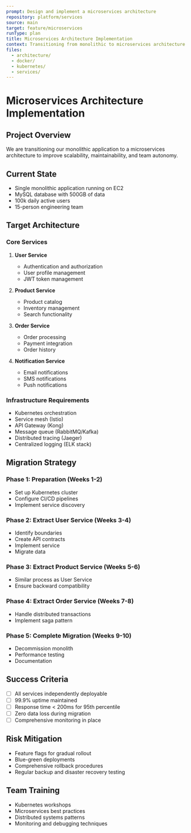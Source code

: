 ```yaml
---
prompt: Design and implement a microservices architecture
repository: platform/services
source: main
target: feature/microservices
runType: plan
title: Microservices Architecture Implementation
context: Transitioning from monolithic to microservices architecture
files:
  - architecture/
  - docker/
  - kubernetes/
  - services/
---
```


# Microservices Architecture Implementation

## Project Overview
We are transitioning our monolithic application to a microservices architecture to improve scalability, maintainability, and team autonomy.

## Current State
- Single monolithic application running on EC2
- MySQL database with 500GB of data
- 100k daily active users
- 15-person engineering team

## Target Architecture

### Core Services
1. **User Service**
   - Authentication and authorization
   - User profile management
   - JWT token management

2. **Product Service**
   - Product catalog
   - Inventory management
   - Search functionality

3. **Order Service**
   - Order processing
   - Payment integration
   - Order history

4. **Notification Service**
   - Email notifications
   - SMS notifications
   - Push notifications

### Infrastructure Requirements
- Kubernetes orchestration
- Service mesh (Istio)
- API Gateway (Kong)
- Message queue (RabbitMQ/Kafka)
- Distributed tracing (Jaeger)
- Centralized logging (ELK stack)

## Migration Strategy

### Phase 1: Preparation (Weeks 1-2)
- Set up Kubernetes cluster
- Configure CI/CD pipelines
- Implement service discovery

### Phase 2: Extract User Service (Weeks 3-4)
- Identify boundaries
- Create API contracts
- Implement service
- Migrate data

### Phase 3: Extract Product Service (Weeks 5-6)
- Similar process as User Service
- Ensure backward compatibility

### Phase 4: Extract Order Service (Weeks 7-8)
- Handle distributed transactions
- Implement saga pattern

### Phase 5: Complete Migration (Weeks 9-10)
- Decommission monolith
- Performance testing
- Documentation

## Success Criteria
- [ ] All services independently deployable
- [ ] 99.9% uptime maintained
- [ ] Response time < 200ms for 95th percentile
- [ ] Zero data loss during migration
- [ ] Comprehensive monitoring in place

## Risk Mitigation
- Feature flags for gradual rollout
- Blue-green deployments
- Comprehensive rollback procedures
- Regular backup and disaster recovery testing

## Team Training
- Kubernetes workshops
- Microservices best practices
- Distributed systems patterns
- Monitoring and debugging techniques